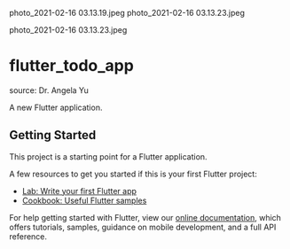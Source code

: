 photo_2021-02-16 03.13.19.jpeg
photo_2021-02-16 03.13.23.jpeg

photo_2021-02-16 03.13.23.jpeg

# flutter_todo_app
source: Dr. Angela Yu 

A new Flutter application.

## Getting Started

This project is a starting point for a Flutter application.

A few resources to get you started if this is your first Flutter project:

- [Lab: Write your first Flutter app](https://flutter.dev/docs/get-started/codelab)
- [Cookbook: Useful Flutter samples](https://flutter.dev/docs/cookbook)

For help getting started with Flutter, view our
[online documentation](https://flutter.dev/docs), which offers tutorials,
samples, guidance on mobile development, and a full API reference.
